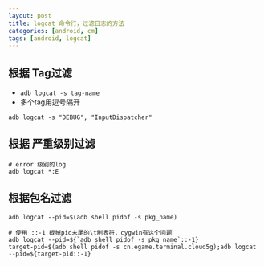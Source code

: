 ```yaml
---
layout: post
title: logcat 命令行，过滤日志的方法
categories: [android, cm]
tags: [android, logcat]
---
```


## 根据 Tag过滤

* `adb logcat -s tag-name`
* 多个tag用逗号隔开

~~~ shell
adb logcat -s "DEBUG", "InputDispatcher"
~~~



## 根据 严重级别过滤

~~~ shell
# error 级别的log
adb logcat *:E
~~~



## 根据包名过滤

~~~
adb logcat --pid=$(adb shell pidof -s pkg_name)

# 使用 ::-1 截掉pid末尾的\t制表符，cygwin有这个问题
adb logcat --pid=${`adb shell pidof -s pkg_name`::-1}
target-pid=$(adb shell pidof -s cn.egame.terminal.cloud5g);adb logcat --pid=${target-pid::-1}
~~~








